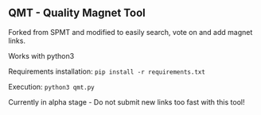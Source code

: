 ## QMT - Quality Magnet Tool

Forked from SPMT and modified to easily search, vote on and add magnet links.

Works with python3

Requirements installation:
`pip install -r requirements.txt`


Execution:
`python3 qmt.py`

Currently in alpha stage - Do not submit new links too fast with this tool!
